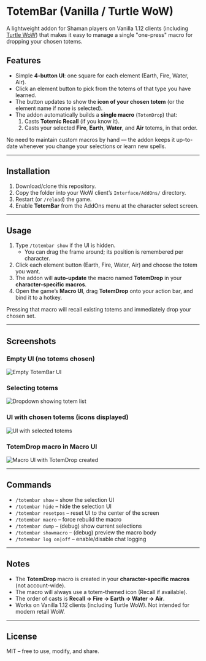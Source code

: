 # TotemBar (Vanilla / Turtle WoW)

A lightweight addon for Shaman players on Vanilla 1.12 clients (including [Turtle WoW](https://turtle-wow.org/)) that makes it easy to manage a single "one-press" macro for dropping your chosen totems.

## Features

- Simple **4-button UI**: one square for each element (Earth, Fire, Water, Air).
- Click an element button to pick from the totems of that type you have learned.
- The button updates to show the **icon of your chosen totem** (or the element name if none is selected).
- The addon automatically builds a **single macro** (`TotemDrop`) that:
  1. Casts **Totemic Recall** (if you know it).
  2. Casts your selected **Fire**, **Earth**, **Water**, and **Air** totems, in that order.

No need to maintain custom macros by hand — the addon keeps it up-to-date whenever you change your selections or learn new spells.

---

## Installation

1. Download/clone this repository.
2. Copy the folder into your WoW client’s `Interface/AddOns/` directory.
3. Restart (or `/reload`) the game.
4. Enable **TotemBar** from the AddOns menu at the character select screen.

---

## Usage

1. Type `/totembar show` if the UI is hidden.  
   - You can drag the frame around; its position is remembered per character.
2. Click each element button (Earth, Fire, Water, Air) and choose the totem you want.
3. The addon will **auto-update** the macro named **TotemDrop** in your **character-specific macros**.
4. Open the game’s **Macro UI**, drag **TotemDrop** onto your action bar, and bind it to a hotkey.

Pressing that macro will recall existing totems and immediately drop your chosen set.

---

## Screenshots

### Empty UI (no totems chosen)
![Empty TotemBar UI](docs/screenshots/empty-ui.png)

### Selecting totems
![Dropdown showing totem list](docs/screenshots/totem-dropdown.png)

### UI with chosen totems (icons displayed)
![UI with selected totems](docs/screenshots/totems-chosen.png)

### TotemDrop macro in Macro UI
![Macro UI with TotemDrop created](docs/screenshots/macro-ui.png)

---

## Commands

- `/totembar show` – show the selection UI
- `/totembar hide` – hide the selection UI
- `/totembar resetpos` – reset UI to the center of the screen
- `/totembar macro` – force rebuild the macro
- `/totembar dump` – (debug) show current selections
- `/totembar showmacro` – (debug) preview the macro body
- `/totembar log on|off` – enable/disable chat logging

---

## Notes

- The **TotemDrop** macro is created in your **character-specific macros** (not account-wide).
- The macro will always use a totem-themed icon (Recall if available).
- The order of casts is **Recall → Fire → Earth → Water → Air**.
- Works on Vanilla 1.12 clients (including Turtle WoW). Not intended for modern retail WoW.

---

## License

MIT – free to use, modify, and share.
